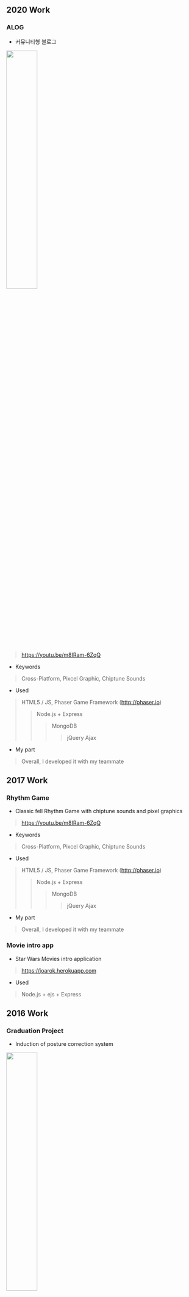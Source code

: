## 2020 Work

### ALOG

* 커뮤니티형 블로그
<div>
<img src="https://user-images.githubusercontent.com/26809312/113814621-e3fb5300-97ac-11eb-94bd-d68fc9dae703.png" width="40%">
</div>

> https://youtu.be/m8IRam-6ZqQ
* Keywords
> Cross-Platform, Pixcel Graphic, Chiptune Sounds
* Used
> HTML5 / JS, Phaser Game Framework (http://phaser.io)
> > Node.js + Express
> > > MongoDB
> > > > jQuery Ajax
* My part
> Overall, I developed it with my teammate



## 2017 Work

### Rhythm Game

* Classic fell Rhythm Game with chiptune sounds and pixel graphics
> https://youtu.be/m8IRam-6ZqQ
* Keywords
> Cross-Platform, Pixcel Graphic, Chiptune Sounds
* Used
> HTML5 / JS, Phaser Game Framework (http://phaser.io)
> > Node.js + Express
> > > MongoDB
> > > > jQuery Ajax
* My part
> Overall, I developed it with my teammate

### Movie intro app

* Star Wars Movies intro application
> https://joarok.herokuapp.com
* Used
> Node.js + ejs + Express


## 2016 Work

### Graduation Project

* Induction of posture correction system
<div>
<img src="https://blogfiles.pstatic.net/MjAxODA0MDJfOTgg/MDAxNTIyNjU0MTg1NTcx.byYzdsAgbNyplCLoM2cFSFRssMCCWAV538PL1HGt1FIg.-WAWe10Y1WM4IjfnY-WAQFJ7mBgBn_KvIpD5VyhC0-Ug.PNG.whwoals18/%EC%8A%A4%ED%81%AC%EB%A6%B0%EC%83%B7_2018-04-02_%EC%98%A4%ED%9B%84_4.29.12.png" width="40%">
  </div>

* Development environment
> Windows 10, Visual Studio 2013, Qt5.7, OpenCV 2.4.13, Kinect V2, Kinect SDK 2.0, USB 3.0
* My part
> I was in charge of detecting the habit of raising hands
